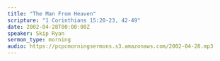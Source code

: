```yaml
---
title: "The Man From Heaven"
scripture: "1 Corinthians 15:20-23, 42-49"
date: 2002-04-28T00:00:00Z
speaker: Skip Ryan
sermon_type: morning
audio: https://pcpcmorningsermons.s3.amazonaws.com/2002-04-28.mp3 
---
```



